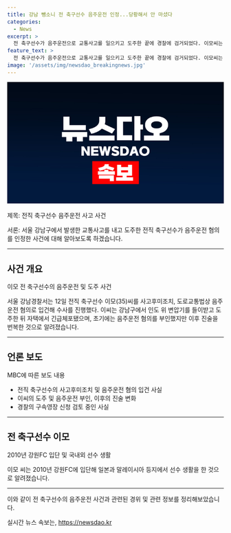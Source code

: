 ```yaml
---
title: 강남 뺑소니 전 축구선수 음주운전 인정...당황해서 안 마셨다
categories:
  - News
excerpt: >
  전 축구선수가 음주운전으로 교통사고를 일으키고 도주한 끝에 경찰에 검거되었다. 이모씨는 초기에 음주운전을 부인했지만, 조사 중에 진술을 변경하여 음주운전을 인정했다. 경찰은 구속영장 신청을 검토 중이며, 이모씨는 과거 강원FC에서 활약한 축구 선수로 알려졌다. (150자)
feature_text: >
  전 축구선수가 음주운전으로 교통사고를 일으키고 도주한 끝에 경찰에 검거되었다. 이모씨는 초기에 음주운전을 부인했지만, 조사 중에 진술을 변경하여 음주운전을 인정했다. 경찰은 구속영장 신청을 검토 중이며, 이모씨는 과거 강원FC에서 활약한 축구 선수로 알려졌다. (150자)
image: '/assets/img/newsdao_breakingnews.jpg'
---
```


<p><img src="/assets/img/newsdao_breakingnews.jpg" alt="ranknews 속보" /></p>

<p>제목: 전직 축구선수 음주운전 사고 사건</p>

<p>서론:
서울 강남구에서 발생한 교통사고를 내고 도주한 전직 축구선수가 음주운전 혐의를 인정한 사건에 대해 알아보도록 하겠습니다.</p>

<hr />

<h2 data-ke-size="size26">사건 개요</h2>

<p>이모 전 축구선수의 음주운전 및 도주 사건</p>

<p data-ke-size="size16">서울 강남경찰서는 12일 전직 축구선수 이모(35)씨를 사고후미조치, 도로교통법상 음주운전 혐의로 입건해 수사를 진행했다. 이씨는 강남구에서 인도 위 변압기를 들이받고 도주한 뒤 자택에서 긴급체포됐으며, 초기에는 음주운전 혐의를 부인했지만 이후 진술을 번복한 것으로 알려졌습니다.</p>

<hr />

<h2 data-ke-size="size26">언론 보도</h2>

<p>MBC에 따른 보도 내용</p>

<ul>
  <li>전직 축구선수의 사고후미조치 및 음주운전 혐의 입건 사실</li>
  <li>이씨의 도주 및 음주운전 부인, 이후의 진술 변화</li>
  <li>경찰의 구속영장 신청 검토 중인 사실</li>
</ul>

<hr />

<h2 data-ke-size="size26">전 축구선수 이모</h2>

<p>2010년 강원FC 입단 및 국내외 선수 생활</p>

<p data-ke-size="size16">이모 씨는 2010년 강원FC에 입단해 일본과 말레이시아 등지에서 선수 생활을 한 것으로 알려졌습니다.</p>

<hr />

<p>이와 같이 전 축구선수의 음주운전 사건과 관련된 경위 및 관련 정보를 정리해보았습니다.</p>
실시간 뉴스 속보는, <a href="https://newsdao.kr" rel="dofollow">https://newsdao.kr</a>


